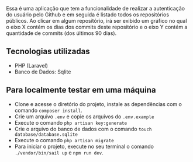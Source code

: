 Essa é uma aplicação que tem a funcionalidade de realizar a autenticação do usuário pelo Github e em seguida é listado todos os repositórios públicos.
Ao clicar em algum repositório, irá ser exibido um gráfico no qual o eixo X contém os dias dos commits deste repositório e o eixo Y contém a quantidade de commits (dos últimos 90 dias).

## Tecnologias utilizadas

- PHP (Laravel)
- Banco de Dados: Sqlite

## Para localmente testar em uma máquina

- Clone e acesse o diretório do projeto, instale as dependências com o comando `composer install`.
- Crie um arquivo `.env` e copie os arquivos do `.env.example`
- Execute o comando `php artisan key:generate`
- Crie o arquivo do banco de dados com o comando `touch database/database.sqlite`
- Execute o comando `php artisan migrate`
- Para iniciar o projeto, execute no seu terminal o comando `./vendor/bin/sail up` e `npm run dev`.